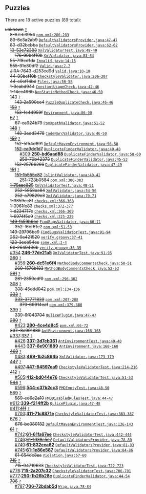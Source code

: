 ## Puzzles

There are 18 active puzzles (89 total):


<del>unknown</del> [`?`](../master/?)<br/>
&nbsp;&nbsp;&nbsp;&nbsp;<del>8-67eb3954</del> [`pom.xml:280-283`](../master/pom.xml#L280-L283)<br/>
&nbsp;&nbsp;&nbsp;&nbsp;<del>83-6c3a2ab9</del> [`DefaultValidatorsProvider.java:47-47`](../master/src/main/java/com/qulice/maven/DefaultValidatorsProvider.java#L47-L47)<br/>
&nbsp;&nbsp;&nbsp;&nbsp;<del>83-d32bcbba</del> [`DefaultValidatorsProvider.java:62-62`](../master/src/main/java/com/qulice/maven/DefaultValidatorsProvider.java#L62-L62)<br/>
&nbsp;&nbsp;&nbsp;&nbsp;[<del>13-53c72388</del>](https://github.com/tpc2/qulice/issues/176) [`XmlValidatorTest.java:48-49`](../master/qulice-xml/src/test/java/com/qulice/xml/XmlValidatorTest.java#L48-L49)<br/>
&nbsp;&nbsp;&nbsp;&nbsp;&nbsp;&nbsp;&nbsp;&nbsp;<del>176-99bef10b</del> [`XmlValidator.java:83-84`](../master/qulice-xml/src/main/java/com/qulice/xml/XmlValidator.java#L83-L84)<br/>
&nbsp;&nbsp;&nbsp;&nbsp;<del>55-7f8cd1da</del> [`Invalid.java:14-15`](../master/qulice-checkstyle/src/test/resources/com/qulice/checkstyle/ChecksTest/PuzzleFormatCheck/Invalid.java#L14-L15)<br/>
&nbsp;&nbsp;&nbsp;&nbsp;<del>555-31c30df2</del> [`Valid.java:7-7`](../master/qulice-checkstyle/src/test/resources/com/qulice/checkstyle/ChecksTest/PuzzleFormatCheck/Valid.java#L7-L7)<br/>
&nbsp;&nbsp;&nbsp;&nbsp;<del>JIRA-7643-d253cd9d</del> [`Valid.java:10-10`](../master/qulice-checkstyle/src/test/resources/com/qulice/checkstyle/ChecksTest/PuzzleFormatCheck/Valid.java#L10-L10)<br/>
&nbsp;&nbsp;&nbsp;&nbsp;<del>44-99bef10b</del> [`CheckstyleValidator.java:206-207`](../master/qulice-checkstyle/src/main/java/com/qulice/checkstyle/CheckstyleValidator.java#L206-L207)<br/>
&nbsp;&nbsp;&nbsp;&nbsp;<del>44-c0ef14bd</del> [`Files.java:56-58`](../master/qulice-pmd/src/main/java/com/qulice/pmd/Files.java#L56-L58)<br/>
&nbsp;&nbsp;&nbsp;&nbsp;<del>1-3eabd944</del> [`ConstantUsageCheck.java:42-46`](../master/qulice-checkstyle/src/main/java/com/qulice/checkstyle/ConstantUsageCheck.java#L42-L46)<br/>
&nbsp;&nbsp;&nbsp;&nbsp;<del>1-14ec496b</del> [`NonStaticMethodCheck.java:46-50`](../master/qulice-checkstyle/src/main/java/com/qulice/checkstyle/NonStaticMethodCheck.java#L46-L50)<br/>
&nbsp;&nbsp;&nbsp;&nbsp;[<del>143</del>](https://github.com/tpc2/qulice/issues/143) [`?`](../master/?)<br/>
&nbsp;&nbsp;&nbsp;&nbsp;&nbsp;&nbsp;&nbsp;&nbsp;<del>143-2a590ee4</del> [`PuzzleDuplicateCheck.java:46-46`](../master/qulice-checkstyle/src/main/java/com/qulice/checkstyle/PuzzleDuplicateCheck.java#L46-L46)<br/>
&nbsp;&nbsp;&nbsp;&nbsp;[<del>153</del>](https://github.com/tpc2/qulice/issues/153) [`?`](../master/?)<br/>
&nbsp;&nbsp;&nbsp;&nbsp;&nbsp;&nbsp;&nbsp;&nbsp;<del>153-1c44959f</del> [`Environment.java:86-90`](../master/qulice-spi/src/main/java/com/qulice/spi/Environment.java#L86-L90)<br/>
&nbsp;&nbsp;&nbsp;&nbsp;[<del>67</del>](https://github.com/tpc2/qulice/issues/67) [`?`](../master/?)<br/>
&nbsp;&nbsp;&nbsp;&nbsp;&nbsp;&nbsp;&nbsp;&nbsp;<del>67-ea924b79</del> [`PomXpathValidator.java:51-52`](../master/qulice-maven-plugin/src/main/java/com/qulice/maven/PomXpathValidator.java#L51-L52)<br/>
&nbsp;&nbsp;&nbsp;&nbsp;[<del>148</del>](https://github.com/tpc2/qulice/issues/148) [`?`](../master/?)<br/>
&nbsp;&nbsp;&nbsp;&nbsp;&nbsp;&nbsp;&nbsp;&nbsp;<del>148-3add3478</del> [`CodeNarcValidator.java:46-50`](../master/qulice-codenarc/src/main/java/com/qulice/codenarc/CodeNarcValidator.java#L46-L50)<br/>
&nbsp;&nbsp;&nbsp;&nbsp;[<del>152</del>](https://github.com/tpc2/qulice/issues/152) [`?`](../master/?)<br/>
&nbsp;&nbsp;&nbsp;&nbsp;&nbsp;&nbsp;&nbsp;&nbsp;<del>152-5f54d891</del> [`DefaultMavenEnvironment.java:56-58`](../master/qulice-maven-plugin/src/main/java/com/qulice/maven/DefaultMavenEnvironment.java#L56-L58)<br/>
&nbsp;&nbsp;&nbsp;&nbsp;&nbsp;&nbsp;&nbsp;&nbsp;[<del>152-ea9dc1d7</del>](https://github.com/teamed/qulice/issues/250) [`DuplicateFinderValidator.java:40-40`](../master/qulice-maven-plugin/src/main/java/com/qulice/maven/DuplicateFinderValidator.java#L40-L40)<br/>
&nbsp;&nbsp;&nbsp;&nbsp;&nbsp;&nbsp;&nbsp;&nbsp;&nbsp;&nbsp;&nbsp;&nbsp;[#309](https://github.com/teamed/qulice/issues/309):[**250-bd6aad88**](https://github.com/teamed/qulice/issues/309) [`DuplicateFinderValidator.java:58-60`](../master/qulice-maven-plugin/src/main/java/com/qulice/maven/DuplicateFinderValidator.java#L58-L60)<br/>
&nbsp;&nbsp;&nbsp;&nbsp;&nbsp;&nbsp;&nbsp;&nbsp;&nbsp;&nbsp;&nbsp;&nbsp;<del>250-70b42373</del> [`DuplicateFinderValidator.java:45-53`](../master/qulice-maven-plugin/src/main/java/com/qulice/maven/DuplicateFinderValidator.java#L45-L53)<br/>
&nbsp;&nbsp;&nbsp;&nbsp;&nbsp;&nbsp;&nbsp;&nbsp;<del>152-25766266</del> [`DuplicateFinderValidator.java:47-49`](../master/qulice-maven-plugin/src/main/java/com/qulice/maven/DuplicateFinderValidator.java#L47-L49)<br/>
&nbsp;&nbsp;&nbsp;&nbsp;[<del>151</del>](https://github.com/tpc2/qulice/issues/151) [`?`](../master/?)<br/>
&nbsp;&nbsp;&nbsp;&nbsp;&nbsp;&nbsp;&nbsp;&nbsp;[<del>151-1b555c82</del>](https://github.com/teamed/qulice/issues/251) [`JslintValidator.java:40-42`](../master/qulice-maven-plugin/src/main/java/com/qulice/maven/JslintValidator.java#L40-L42)<br/>
&nbsp;&nbsp;&nbsp;&nbsp;&nbsp;&nbsp;&nbsp;&nbsp;&nbsp;&nbsp;&nbsp;&nbsp;<del>251-723b0584</del> [`pom.xml:300-303`](../master/qulice-maven-plugin/pom.xml#L300-L303)<br/>
&nbsp;&nbsp;&nbsp;&nbsp;[<del>1-75aae825</del>](https://github.com/teamed/qulice/issues/252) [`XmlValidatorTest.java:48-51`](../master/qulice-xml/src/test/java/com/qulice/xml/XmlValidatorTest.java#L48-L51)<br/>
&nbsp;&nbsp;&nbsp;&nbsp;&nbsp;&nbsp;&nbsp;&nbsp;<del>252-5858aa84</del> [`XmlValidator.java:54-56`](../master/qulice-xml/src/main/java/com/qulice/xml/XmlValidator.java#L54-L56)<br/>
&nbsp;&nbsp;&nbsp;&nbsp;&nbsp;&nbsp;&nbsp;&nbsp;<del>252-a79829e3</del> [`XmlValidator.java:70-71`](../master/qulice-xml/src/main/java/com/qulice/xml/XmlValidator.java#L70-L71)<br/>
&nbsp;&nbsp;&nbsp;&nbsp;<del>1-3859ec8f</del> [`checks.xml:366-368`](../master/qulice-checkstyle/src/main/resources/com/qulice/checkstyle/checks.xml#L366-L368)<br/>
&nbsp;&nbsp;&nbsp;&nbsp;<del>1-3961fc83</del> [`checks.xml:372-377`](../master/qulice-checkstyle/src/main/resources/com/qulice/checkstyle/checks.xml#L372-L377)<br/>
&nbsp;&nbsp;&nbsp;&nbsp;<del>1-d234717c</del> [`checks.xml:366-369`](../master/qulice-checkstyle/src/main/resources/com/qulice/checkstyle/checks.xml#L366-L369)<br/>
&nbsp;&nbsp;&nbsp;&nbsp;<del>1-6974f5e9</del> [`checks.xml:225-229`](../master/qulice-checkstyle/src/main/resources/com/qulice/checkstyle/checks.xml#L225-L229)<br/>
&nbsp;&nbsp;&nbsp;&nbsp;[<del>149-fa59b6ee</del>](https://github.com/teamed/qulice/issues/352) [`FindBugsValidator.java:66-71`](../master/qulice-findbugs/src/main/java/com/qulice/findbugs/FindBugsValidator.java#L66-L71)<br/>
&nbsp;&nbsp;&nbsp;&nbsp;&nbsp;&nbsp;&nbsp;&nbsp;<del>352-f6cf61e2</del> [`pom.xml:51-53`](../master/qulice-maven-plugin/src/it/findbugs-exclude/pom.xml#L51-L53)<br/>
&nbsp;&nbsp;&nbsp;&nbsp;<del>149-29796bc9</del> [`FindBugsValidatorTest.java:91-94`](../master/qulice-findbugs/src/test/java/com/qulice/findbugs/FindBugsValidatorTest.java#L91-L94)<br/>
&nbsp;&nbsp;&nbsp;&nbsp;<del>262-9a421520</del> [`verify.groovy:37-41`](../master/qulice-maven-plugin/src/it/checkstyle-exceptions/verify.groovy#L37-L41)<br/>
&nbsp;&nbsp;&nbsp;&nbsp;<del>123-3eeb54ce</del> [`some.xml:3-4`](../master/qulice-maven-plugin/src/it/checkstyle-violations/src/main/resources/some.xml#L3-L4)<br/>
&nbsp;&nbsp;&nbsp;&nbsp;<del>60-2649436b</del> [`verify.groovy:36-39`](../master/qulice-maven-plugin/src/it/findbugs-violations/verify.groovy#L36-L39)<br/>
&nbsp;&nbsp;&nbsp;&nbsp;[#354](https://github.com/teamed/qulice/issues/354):[**246-77de21a5**](https://github.com/teamed/qulice/issues/354) [`XmlValidatorTest.java:91-95`](../master/qulice-xml/src/test/java/com/qulice/xml/XmlValidatorTest.java#L91-L95)<br/>
&nbsp;&nbsp;&nbsp;&nbsp;[<del>260</del>](https://github.com/teamed/qulice/issues/260) [`?`](../master/?)<br/>
&nbsp;&nbsp;&nbsp;&nbsp;&nbsp;&nbsp;&nbsp;&nbsp;[#356](https://github.com/teamed/qulice/issues/356):[**260-dc51e6f4**](https://github.com/teamed/qulice/issues/356) [`MethodBodyCommentsCheck.java:50-51`](../master/qulice-checkstyle/src/main/java/com/qulice/checkstyle/MethodBodyCommentsCheck.java#L50-L51)<br/>
&nbsp;&nbsp;&nbsp;&nbsp;&nbsp;&nbsp;&nbsp;&nbsp;<del>260-1576b183</del> [`MethodBodyCommentsCheck.java:52-53`](../master/qulice-checkstyle/src/main/java/com/qulice/checkstyle/MethodBodyCommentsCheck.java#L52-L53)<br/>
&nbsp;&nbsp;&nbsp;&nbsp;[<del>281</del>](https://github.com/teamed/qulice/issues/281) [`?`](../master/?)<br/>
&nbsp;&nbsp;&nbsp;&nbsp;&nbsp;&nbsp;&nbsp;&nbsp;<del>281-2350cdf0</del> [`pom.xml:296-302`](../master/qulice-maven-plugin/pom.xml#L296-L302)<br/>
&nbsp;&nbsp;&nbsp;&nbsp;[<del>308</del>](https://github.com/teamed/qulice/issues/308) [`?`](../master/?)<br/>
&nbsp;&nbsp;&nbsp;&nbsp;&nbsp;&nbsp;&nbsp;&nbsp;<del>308-45ddd042</del> [`pom.xml:134-136`](../master/pom.xml#L134-L136)<br/>
&nbsp;&nbsp;&nbsp;&nbsp;[<del>333</del>](https://github.com/teamed/qulice/issues/333) [`?`](../master/?)<br/>
&nbsp;&nbsp;&nbsp;&nbsp;&nbsp;&nbsp;&nbsp;&nbsp;[<del>333-37771839</del>](https://github.com/teamed/qulice/issues/370) [`pom.xml:207-208`](../master/qulice-findbugs/pom.xml#L207-L208)<br/>
&nbsp;&nbsp;&nbsp;&nbsp;&nbsp;&nbsp;&nbsp;&nbsp;&nbsp;&nbsp;&nbsp;&nbsp;<del>370-69914ea1</del> [`pom.xml:379-380`](../master/qulice-maven-plugin/pom.xml#L379-L380)<br/>
&nbsp;&nbsp;&nbsp;&nbsp;[<del>339</del>](https://github.com/teamed/qulice/issues/339) [`?`](../master/?)<br/>
&nbsp;&nbsp;&nbsp;&nbsp;&nbsp;&nbsp;&nbsp;&nbsp;<del>339-6f043704</del> [`QulicePlugin.java:47-47`](../master/qulice-gradle-plugin/src/main/java/com/qulice/gradle/QulicePlugin.java#L47-L47)<br/>
&nbsp;&nbsp;&nbsp;&nbsp;[<del>280</del>](https://github.com/teamed/qulice/issues/280) [`?`](../master/?)<br/>
&nbsp;&nbsp;&nbsp;&nbsp;&nbsp;&nbsp;&nbsp;&nbsp;[#423](https://github.com/teamed/qulice/issues/423):[**280-4ce4d8c5**](https://github.com/teamed/qulice/issues/423) [`pom.xml:66-72`](../master/qulice-xml/pom.xml#L66-L72)<br/>
&nbsp;&nbsp;&nbsp;&nbsp;<del>337.-8e901889</del> [`AntEnvironment.java:168-168`](../master/qulice-ant/src/main/java/com/qulice/ant/AntEnvironment.java#L168-L168)<br/>
&nbsp;&nbsp;&nbsp;&nbsp;[#337](https://github.com/teamed/qulice/issues/337):[<del>337</del>](https://github.com/teamed/qulice/issues/337) [`?`](../master/?)<br/>
&nbsp;&nbsp;&nbsp;&nbsp;&nbsp;&nbsp;&nbsp;&nbsp;[#426](https://github.com/teamed/qulice/issues/426):[**337-3d7cb361**](https://github.com/teamed/qulice/issues/426) [`AntEnvironmentTest.java:40-40`](../master/qulice-ant/src/test/java/com/qulice/ant/AntEnvironmentTest.java#L40-L40)<br/>
&nbsp;&nbsp;&nbsp;&nbsp;&nbsp;&nbsp;&nbsp;&nbsp;[#443](https://github.com/teamed/qulice/issues/443):[**337-8e901889**](https://github.com/teamed/qulice/issues/443) [`AntEnvironment.java:168-168`](../master/qulice-ant/src/main/java/com/qulice/ant/AntEnvironment.java#L168-L168)<br/>
&nbsp;&nbsp;&nbsp;&nbsp;[<del>469</del>](https://github.com/teamed/qulice/issues/469) [`?`](../master/?)<br/>
&nbsp;&nbsp;&nbsp;&nbsp;&nbsp;&nbsp;&nbsp;&nbsp;[#483](https://github.com/teamed/qulice/issues/483):[**469-1b2c894b**](https://github.com/teamed/qulice/issues/483) [`XmlValidator.java:173-179`](../master/qulice-xml/src/main/java/com/qulice/xml/XmlValidator.java#L173-L179)<br/>
&nbsp;&nbsp;&nbsp;&nbsp;[<del>447</del>](https://github.com/teamed/qulice/issues/447) [`?`](../master/?)<br/>
&nbsp;&nbsp;&nbsp;&nbsp;&nbsp;&nbsp;&nbsp;&nbsp;[#497](https://github.com/teamed/qulice/issues/497):[**447-94597ea9**](https://github.com/teamed/qulice/issues/497) [`CheckstyleValidatorTest.java:214-216`](../master/qulice-checkstyle/src/test/java/com/qulice/checkstyle/CheckstyleValidatorTest.java#L214-L216)<br/>
&nbsp;&nbsp;&nbsp;&nbsp;[<del>412</del>](https://github.com/teamed/qulice/issues/412) [`?`](../master/?)<br/>
&nbsp;&nbsp;&nbsp;&nbsp;&nbsp;&nbsp;&nbsp;&nbsp;[#505](https://github.com/teamed/qulice/issues/505):[**412-bd044e76**](https://github.com/teamed/qulice/issues/505) [`CheckstyleValidatorTest.java:51-53`](../master/qulice-checkstyle/src/test/java/com/qulice/checkstyle/CheckstyleValidatorTest.java#L51-L53)<br/>
&nbsp;&nbsp;&nbsp;&nbsp;[<del>544</del>](https://github.com/teamed/qulice/issues/544) [`?`](../master/?)<br/>
&nbsp;&nbsp;&nbsp;&nbsp;&nbsp;&nbsp;&nbsp;&nbsp;[#596](https://github.com/teamed/qulice/issues/596):[**544-c37b2cc3**](https://github.com/teamed/qulice/issues/596) [`PMDEmptyTest.java:48-50`](../master/qulice-pmd/src/test/java/com/qulice/pmd/PMDEmptyTest.java#L48-L50)<br/>
&nbsp;&nbsp;&nbsp;&nbsp;[<del>569</del>](https://github.com/teamed/qulice/issues/569) [`?`](../master/?)<br/>
&nbsp;&nbsp;&nbsp;&nbsp;&nbsp;&nbsp;&nbsp;&nbsp;<del>569-cd6c2a10</del> [`PMDDisabledRulesTest.java:44-47`](../master/qulice-pmd/src/test/java/com/qulice/pmd/PMDDisabledRulesTest.java#L44-L47)<br/>
&nbsp;&nbsp;&nbsp;&nbsp;[#612](https://github.com/teamed/qulice/issues/612):[**339-f214ff2b**](https://github.com/teamed/qulice/issues/612) [`QulicePlugin.java:47-48`](../master/qulice-gradle-plugin/src/main/java/com/qulice/gradle/QulicePlugin.java#L47-L48)<br/>
&nbsp;&nbsp;&nbsp;&nbsp;[#411](https://github.com/teamed/qulice/issues/411):[<del>411</del>](https://github.com/teamed/qulice/issues/411) [`?`](../master/?)<br/>
&nbsp;&nbsp;&nbsp;&nbsp;&nbsp;&nbsp;&nbsp;&nbsp;[#700](https://github.com/teamed/qulice/issues/700):[**411-71c8871e**](https://github.com/teamed/qulice/issues/700) [`CheckstyleValidatorTest.java:383-387`](../master/qulice-checkstyle/src/test/java/com/qulice/checkstyle/CheckstyleValidatorTest.java#L383-L387)<br/>
&nbsp;&nbsp;&nbsp;&nbsp;[<del>676</del>](https://github.com/teamed/qulice/issues/676) [`?`](../master/?)<br/>
&nbsp;&nbsp;&nbsp;&nbsp;&nbsp;&nbsp;&nbsp;&nbsp;<del>676-be080182</del> [`DefaultMavenEnvironmentTest.java:136-143`](../master/qulice-maven-plugin/src/test/java/com/qulice/maven/DefaultMavenEnvironmentTest.java#L136-L143)<br/>
&nbsp;&nbsp;&nbsp;&nbsp;[<del>61</del>](https://github.com/teamed/qulice/issues/61) [`?`](../master/?)<br/>
&nbsp;&nbsp;&nbsp;&nbsp;&nbsp;&nbsp;&nbsp;&nbsp;[#742](https://github.com/teamed/qulice/issues/742):[**61-61fa67ee**](https://github.com/teamed/qulice/issues/742) [`CheckstyleValidatorTest.java:442-444`](../master/qulice-checkstyle/src/test/java/com/qulice/checkstyle/CheckstyleValidatorTest.java#L442-L444)<br/>
&nbsp;&nbsp;&nbsp;&nbsp;&nbsp;&nbsp;&nbsp;&nbsp;[#746](https://github.com/teamed/qulice/issues/746):[<del>61-1d39a5c7</del>](https://github.com/teamed/qulice/issues/746) [`DefaultValidatorsProvider.java:78-80`](../master/qulice-maven-plugin/src/main/java/com/qulice/maven/DefaultValidatorsProvider.java#L78-L80)<br/>
&nbsp;&nbsp;&nbsp;&nbsp;&nbsp;&nbsp;&nbsp;&nbsp;[#740](https://github.com/teamed/qulice/issues/740):[**61-832eca62**](https://github.com/teamed/qulice/issues/740) [`DefaultValidatorsProvider.java:81-83`](../master/qulice-maven-plugin/src/main/java/com/qulice/maven/DefaultValidatorsProvider.java#L81-L83)<br/>
&nbsp;&nbsp;&nbsp;&nbsp;&nbsp;&nbsp;&nbsp;&nbsp;[#745](https://github.com/teamed/qulice/issues/745):[**61-1e86e587**](https://github.com/teamed/qulice/issues/745) [`DefaultValidatorsProvider.java:84-86`](../master/qulice-maven-plugin/src/main/java/com/qulice/maven/DefaultValidatorsProvider.java#L84-L86)<br/>
&nbsp;&nbsp;&nbsp;&nbsp;&nbsp;&nbsp;&nbsp;&nbsp;<del>61-654de8aa</del> [`Violation.java:57-60`](../master/qulice-spi/src/main/java/com/qulice/spi/Violation.java#L57-L60)<br/>
&nbsp;&nbsp;&nbsp;&nbsp;[<del>715</del>](https://github.com/teamed/qulice/issues/715) [`?`](../master/?)<br/>
&nbsp;&nbsp;&nbsp;&nbsp;&nbsp;&nbsp;&nbsp;&nbsp;<del>715-04710633</del> [`CheckstyleValidatorTest.java:722-723`](../master/qulice-checkstyle/src/test/java/com/qulice/checkstyle/CheckstyleValidatorTest.java#L722-L723)<br/>
&nbsp;&nbsp;&nbsp;&nbsp;[#776](https://github.com/teamed/qulice/issues/776):[**715-2a207c32**](https://github.com/teamed/qulice/issues/776) [`CheckstyleValidatorTest.java:700-701`](../master/qulice-checkstyle/src/test/java/com/qulice/checkstyle/CheckstyleValidatorTest.java#L700-L701)<br/>
&nbsp;&nbsp;&nbsp;&nbsp;[#777](https://github.com/teamed/qulice/issues/777):[**250-1b26b28c**](https://github.com/teamed/qulice/issues/777) [`DuplicateFinderValidator.java:44-54`](../master/qulice-maven-plugin/src/main/java/com/qulice/maven/DuplicateFinderValidator.java#L44-L54)<br/>
&nbsp;&nbsp;&nbsp;&nbsp;[<del>706</del>](https://github.com/teamed/qulice/issues/706) [`?`](../master/?)<br/>
&nbsp;&nbsp;&nbsp;&nbsp;&nbsp;&nbsp;&nbsp;&nbsp;[#787](https://github.com/teamed/qulice/issues/787):[**706-72bdab5d**](https://github.com/teamed/qulice/issues/787) [`Wrap.java:78-84`](../master/qulice-findbugs/src/main/java/com/qulice/findbugs/Wrap.java#L78-L84)<br/>